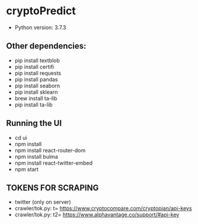 # cryptoPredict
* Python version:   3.7.3

## Other dependencies: 
* pip install textblob
* pip install certifi
* pip install requests
* pip install pandas
* pip install seaborn
* pip install sklearn
* brew install ta-lib 
* pip install ta-lib

## Running the UI
* cd ui
* npm install
* npm install react-router-dom
* npm install bulma
* npm install react-twitter-embed
* npm start

## TOKENS FOR SCRAPING
* twitter (only on server)
* crawler/tok.py: t=  https://www.cryptocompare.com/cryptopian/api-keys
* crawler/tok.py: t2= https://www.alphavantage.co/support/#api-key